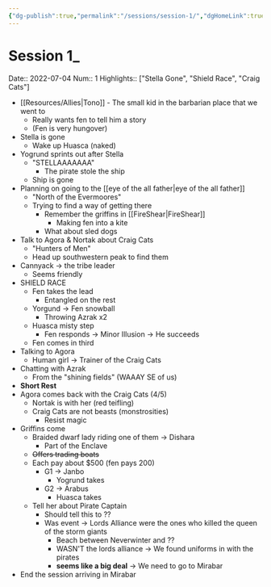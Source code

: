 ```yaml
---
{"dg-publish":true,"permalink":"/sessions/session-1/","dgHomeLink":true,"dgPassFrontmatter":false}
---
```


# Session 1_
Date:: 2022-07-04
Num:: 1
Highlights:: ["Stella Gone", "Shield Race", "Craig Cats"]

- [[Resources/Allies|Tono]] - The small kid in the barbarian place that we went to
	- Really wants fen to tell him a story
	- (Fen is very hungover)
- Stella is gone
	- Wake up Huasca (naked)
- Yogrund sprints out after Stella
	- "STELLAAAAAAA"
		- The pirate stole the ship
	- Ship is gone
- Planning on going to the [[eye of the all father|eye of the all father]]
	- "North of the Evermoores"
	- Trying to find a way of getting there
		- Remember the griffins in [[FireShear|FireShear]]
			- Making fen into a kite
		- What about sled dogs
- Talk to Agora & Nortak about Craig Cats
	- "Hunters of Men"
	- Head up southwestern peak to find them
- Cannyack -> the tribe leader
	- Seems friendly
- SHIELD RACE
	- Fen takes the lead
		- Entangled on the rest
	- Yorgund -> Fen snowball
		- Throwing Azrak x2
	- Huasca misty step
		- Fen responds -> Minor Illusion -> He succeeds
	- Fen comes in third
- Talking to Agora
	- Human girl -> Trainer of the Craig Cats
- Chatting with Azrak
	- From the "shining fields" (WAAAY SE of us)
- **Short Rest**
- Agora comes back with the Craig Cats (4/5)
	- Nortak is with her (red teifling)
	- Craig Cats are not beasts (monstrosities)
		- Resist magic 
- Griffins come 
	- Braided dwarf lady riding one of them -> Dishara
		- Part of the Enclave 
	- ~~Offers trading boats~~
	- Each pay about $500 (fen pays 200)
		- G1 -> Janbo
			- Yogrund takes
		- G2 -> Arabus
			- Huasca takes
	- Tell her about Pirate Captain
		- Should tell this to ??
		- Was event -> Lords Alliance were the ones who killed the queen of the storm giants
			- Beach between Neverwinter and ??
			- WASN'T the lords alliance -> We found uniforms in with the pirates
			- **seems like a big deal** -> We need to go to Mirabar
- End the session arriving in Mirabar
			